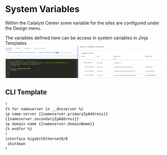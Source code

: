 # System Variables
Within the Catalyst Center some variable for the sites are configured under the Design menu.

The variables defined here can be access in system variables in Jinja Templates
![System Variables](SYSVAR2.png)

## CLI Template
```
!
{% for nameserver in __dnsserver %}
ip name-server {{nameserver.primaryIpAddress}} {{nameserver.secondaryIpAddress}}
ip domain name {{nameserver.domainName}}
{% endfor %}
!
interface GigabitEthernet0/0
 shutdown
!
```
